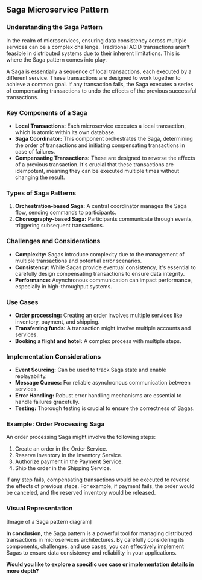 ## Saga Microservice Pattern

### Understanding the Saga Pattern

In the realm of microservices, ensuring data consistency across multiple services can be a complex challenge. Traditional ACID transactions aren't feasible in distributed systems due to their inherent limitations. This is where the Saga pattern comes into play.

A Saga is essentially a sequence of local transactions, each executed by a different service. These transactions are designed to work together to achieve a common goal. If any transaction fails, the Saga executes a series of compensating transactions to undo the effects of the previous successful transactions.

### Key Components of a Saga

* **Local Transactions:** Each microservice executes a local transaction, which is atomic within its own database.
* **Saga Coordinator:** This component orchestrates the Saga, determining the order of transactions and initiating compensating transactions in case of failures.
* **Compensating Transactions:** These are designed to reverse the effects of a previous transaction. It's crucial that these transactions are idempotent, meaning they can be executed multiple times without changing the result.

### Types of Saga Patterns

1. **Orchestration-based Saga:** A central coordinator manages the Saga flow, sending commands to participants.
2. **Choreography-based Saga:** Participants communicate through events, triggering subsequent transactions.

### Challenges and Considerations

* **Complexity:** Sagas introduce complexity due to the management of multiple transactions and potential error scenarios.
* **Consistency:** While Sagas provide eventual consistency, it's essential to carefully design compensating transactions to ensure data integrity.
* **Performance:** Asynchronous communication can impact performance, especially in high-throughput systems.

### Use Cases

* **Order processing:** Creating an order involves multiple services like inventory, payment, and shipping.
* **Transferring funds:** A transaction might involve multiple accounts and services.
* **Booking a flight and hotel:** A complex process with multiple steps.

### Implementation Considerations

* **Event Sourcing:** Can be used to track Saga state and enable replayability.
* **Message Queues:** For reliable asynchronous communication between services.
* **Error Handling:** Robust error handling mechanisms are essential to handle failures gracefully.
* **Testing:** Thorough testing is crucial to ensure the correctness of Sagas.

### Example: Order Processing Saga

An order processing Saga might involve the following steps:

1. Create an order in the Order Service.
2. Reserve inventory in the Inventory Service.
3. Authorize payment in the Payment Service.
4. Ship the order in the Shipping Service.

If any step fails, compensating transactions would be executed to reverse the effects of previous steps. For example, if payment fails, the order would be canceled, and the reserved inventory would be released.

### Visual Representation

[Image of a Saga pattern diagram]

**In conclusion,** the Saga pattern is a powerful tool for managing distributed transactions in microservices architectures. By carefully considering its components, challenges, and use cases, you can effectively implement Sagas to ensure data consistency and reliability in your applications.

**Would you like to explore a specific use case or implementation details in more depth?**


